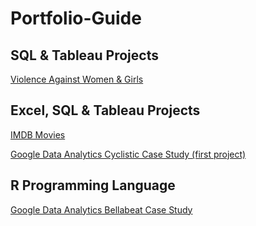 # Portfolio-Guide

<h2> SQL & Tableau Projects </h2>


<a href="https://github.com/Dimitra-Nikoloutsou/Violence-Against-Women-Girls.git">Violence Against Women & Girls</a>



<h2> Excel, SQL & Tableau Projects </h2>

<a href="https://github.com/Dimitra-Nikoloutsou/IMDB-Movies.git">IMDB Movies</a>

<a href="https://github.com/Dimitra-Nikoloutsou/Google_Data_Analytics_Cyclistic_Case_Study_first-project.git">Google Data Analytics Cyclistic Case Study (first project)</a>

<h2> R Programming Language </h2>

<a href="https://github.com/Dimitra-Nikoloutsou/Google_Data_Analytics_Bellabeat_Case_Study.git">Google Data Analytics Bellabeat Case Study</a>



